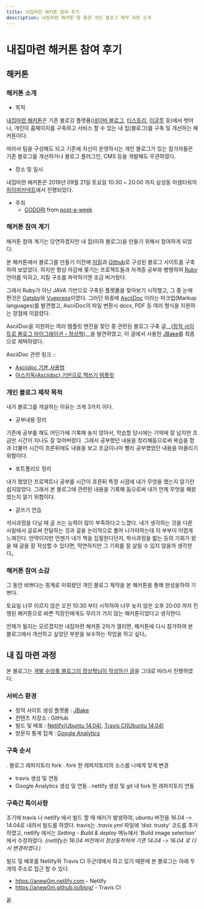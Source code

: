 ```yaml
---
title: 내집마련 해커톤 참여 후기
description: 내집마련 해커톤'을 통한 개인 블로그 제작 과정 소개
---
```


# 내집마련 해커톤 참여 후기

## **해커톤**

### 해커톤 소개

- 목적

[내집마련 해커톤](https://www.notion.so/be735a45ff444a48bd4a23a0a299e2e5)은 기존 블로깅 플랫폼([네이버 블로그](https://section.blog.naver.com/BlogHome.nhn/), [티스토리](https://www.tistory.com/), [이글루](http://www.egloos.com) 등)에서 벗어나, 개인이 홈페이지를 구축하고 서비스 할 수 있는 내 집(블로그)를 구축 및 개선하는 해커톤이다.

따라서 팀을 구성해도 되고 기존에 자신이 운영하시는 개인 블로그가 있는 참가자들은 기존 블로그를 개선하거나 블로그 플러그인, CMS 등을 개발해도 무관하였다.

- 장소 및 일시

내집마련 해커톤은 2019년 09월 21일 토요일 10:30 ~ 20:00 까지 삼성동 아셈타워의 [하이퍼커넥트](https://hyperconnect.com/)에서 진행되었다.

- 주최
  - [GODORI](https://github.com/godori) from [post-a-week](https://github.com/post-a-week/blog)


### 해커톤 참여 계기
해커톤 참여 계기는 당연하겠지만 내 집(이하 블로그)을 만들기 위해서 참여하게 되었다.

본 해커톤에서 블로그를 만들기 이전에 [지킬](https://jekyllrb-ko.github.io/)과 [Github](https://github.com/)로 구성된 블로그 사이트를 구축하여 보았었다. 하지만 항상 마감에 쫒기는 프로젝트들과 자격증 공부와 병행하여 [Ruby](https://www.ruby-lang.org/) 언어를 익히고, 지킬 구조를 파악하기엔 조금 버거웠다.

그래서 Ruby가 아닌 JAVA 기반으로 구축된 플랫폼을 찾아보기 시작했고, 그 중 눈에 띈것은 [Gatsby](http://gatsbyjs.org/)와 [Vuepress](https://vuepress.vuejs.org/)이였다. 그러던 와중에 [AsciiDoc](https://asciidoctor.org/) 이라는 마크업(Markup languages)를 발견했고, AsciiDoc의 파일 변환시 docx, PDF 등 여러 형식을 지원하는 장점에 이끌렸다.

AsciiDoc을 지원하는 여러 템플릿 엔진을 찾던 중 관련된 블로그 구축 글__([정적 사이트로 블로그 마이그레이션 - 정상혁](https://blog.benelog.net/migration-to-static-site.html))__을 발견하였고, 이 글에서 사용한 [JBake](https://jbake.org/)를 최종으로 체택하였다.


AsciiDoc 관련 링크 ::
- [Asciidoc 기본 사용법](https://narusas.github.io/2018/03/21/Asciidoc-basic.html)
- [아스키독(Asciidoc) 기반으로 책쓰기 템플릿](http://honeymon.io/tech/2018/02/27/asiidoc-book-template.html)



### 개인 블로그 제작 목적
내가 블로그를 개설하는 이유는 크게 3가지 이다.

- 공부내용 정리

기존에 공부를 해도 어딘가에 기록해 놓지 않아서, 학습할 당시에는 기억에 잘 남지만 조금만 시간이 지나도 잘 잊어버렸다. 그래서 공부했던 내용을 정리해둠으로써 복습을 함과 더불어 시간이 흐른뒤에도 내용을 보고 조금이나마 빨리 공부했었던 내용을 떠올리기 위함이다.

- 포트폴리오 정리

내가 했었던 프로젝트나 공부를 시간이 흐른뒤 특정 시점에 내가 무엇을 했는지 알기란 쉽지않았다. 그래서 본 블로그에 관련된 내용을 기록해 둠으로써 내가 언제 무엇을 해왔었는지 알기 위함이다.

- 글쓰기 연습

석사과정을 다닐 때 글 쓰는 능력이 많이 부족하다고 느꼈다. 내가 생각하는 것을 다른 사람에서 글로써 전달하는 것과 글을 논리적으로 풀어 나가야하는데 이 부부이 어렵게 느껴진다. 만약이지만 언젠가 내가 책을 집필한다던지, 박사과정을 밟는 등의 기회가 왔을 때 글을 잘 작성할 수 있다면, 막연하지만 그 기회를 잘 살릴 수 있지 않을까 생각한다。




### 해커톤 참여 소감
그 동안 바쁘다는 핑계로 미뤄왔던 개인 블로그 제작을 본 해커톤을 통해 완성을하여 기쁘다.

토요일 너무 이르지 않은 오전 10:30 부터 시작하여 너무 늦지 않은 오후 20:00 까지 진행된 해커톤으로 바쁜 직장인에게도 무리가 가지 않는 해커톤이었다고 생각한다.

언제가 될지는 모르겠지만 내집마련 해커톤 2차가 열리면, 해커톤에 다시 참가하여 본 블로그에서 개선하고 싶었던 부분을 보수하는 작업을 하고 싶다。



## **내 집 마련 과정**

본 블로그는 [개발 수양록 블로그의 정상혁님이 작성하신 글](https://blog.benelog.net/migration-to-static-site.html)을 그대로 따라서 진행하였다.

### 서비스 환경
- 정적 사이트 생성 플랫폼 : [JBake](https://jbake.org/)
- 컨텐츠 저장소 : GitHub
- 빌드 및 배포 : [Netlify(Ubuntu 14.04)](https://www.netlify.com/), [Travis CI(Ubuntu 14.04)](https://travis-ci.org/)
- 방문자 통계 집계 : [Google Analytics](https://analytics.google.com/analytics/web/)

### 구축 순서
. 블로그 레파지토리 fork
. fork 한 레파지토리의 소스를 나에게 맞게 변경
* travis 생성 및 연동
* Google Analytics 생성 및 연동
. netlify 생성 및 git 내 fork 한 레파지토리 연동


### 구축간 특이사항
초기에 travis 나 netlify 에서 빌드 할 때 에러가 발생하여, ubuntu 버전을 16.04 -> 14.04로 내려서 빌드를 하였다.
travis는 *.travis.yml* 파일에 'dist: trusty' 코드를 추가하였고, netlify 에서는 *Setting - Build & deploy* 메뉴에서 'Build image selection' 에서 수정하였다. _(netlify는 16.04 버전에서 정상동작하여 기존 14.04 -> 16.04 로 다시 변경하였다.)_

빌드 및 배포를 Netlify와 Travis CI 두군데에서 하고 있기 때문에 본 블로그는 아래 두개의 주소로 접근 할 수 있다.

* https://anew0m.netlify.com - Netlify
* https://anew0m.github.io/blog/ - Travis CI

끝.